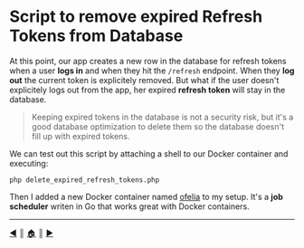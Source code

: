 # Script to remove expired Refresh Tokens from Database
At this point, our app creates a new row in the database for refresh tokens when a user **logs in** and when they hit the `/refresh` endpoint. When they **log out** the current token is explicitely removed. But what if the user doesn't explicitely logs out from the app, her expired **refresh token** will stay in the database.

> Keeping expired tokens in the database is not a security risk, but it's a good database optimization to delete them so the database doesn't fill up with expired tokens.

We can test out this script by attaching a shell to our Docker container and executing:
```
php delete_expired_refresh_tokens.php
```

Then I added a new Docker container named [ofelia](https://github.com/mcuadros/ofelia) to my setup. It's a **job scheduler** writen in Go that works great with Docker containers.


---
[:arrow_backward:][back] ║ [:house:][home] ║ [:arrow_forward:][next]

<!-- navigation -->
[home]: ../README.md
[back]: ./logout.md
[next]: ../README.md
